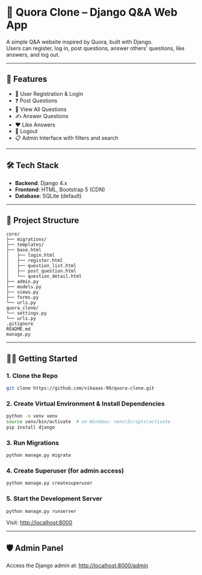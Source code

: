 # 🧠 Quora Clone – Django Q&A Web App

A simple Q&A website inspired by Quora, built with Django.  
Users can register, log in, post questions, answer others’ questions, like answers, and log out.

---

## 🚀 Features

- 🔐 User Registration & Login
- ❓ Post Questions
- 📖 View All Questions
- ✍️ Answer Questions
- ❤️ Like Answers
- 👋 Logout
- 📋 Admin Interface with filters and search

---

## 🛠️ Tech Stack

- **Backend**: Django 4.x
- **Frontend**: HTML, Bootstrap 5 (CDN)
- **Database**: SQLite (default)

---

## 📂 Project Structure

```
core/
├── migrations/
├── templates/
├── base.html
│   ├── login.html
│   ├── register.html
│   ├── question_list.html
│   ├── post_question.html
│   └── question_detail.html
├── admin.py
├── models.py
├── views.py
├── forms.py
└── urls.py
quora_clone/
└── settings.py
└── urls.py
.gitignore
README.md
manage.py
```

---

## 🧑‍💻 Getting Started

### 1. Clone the Repo

```bash
git clone https://github.com/vikaaas-99/quora-clone.git
```

### 2. Create Virtual Environment & Install Dependencies

```bash
python -m venv venv
source venv/bin/activate  # on Windows: venv\Scripts\activate
pip install django
```

### 3. Run Migrations

```bash
python manage.py migrate
```

### 4. Create Superuser (for admin access)

```bash
python manage.py createsuperuser
```

### 5. Start the Development Server

```bash
python manage.py runserver
```

Visit: [http://localhost:8000](http://localhost:8000)

---

## 🛡️ Admin Panel

Access the Django admin at: [http://localhost:8000/admin](http://localhost:8000/admin)
